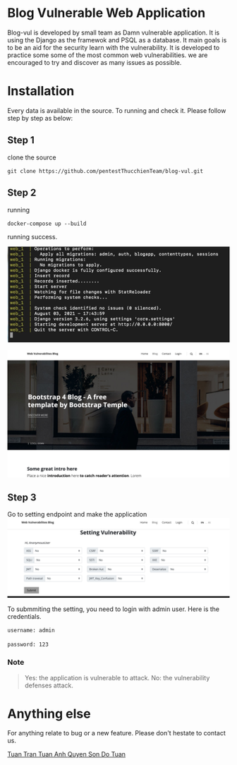 # Blog Vulnerable Web Application

Blog-vul is developed by small team as Damn vulnerable application. It is using the Django as the framewok and PSQL as a database. It main goals is to be an aid for the security learn with the vulnerability. It is developed to practice some some of the most common web vulnerabilities. we are encouraged to try and discover as many issues as possible. 


# Installation

Every data is available in the source. To running and check it. Please follow step by step as below: 

## Step 1

clone the source

``` 
git clone https://github.com/pentestThucchienTeam/blog-vul.git

```

## Step 2

running

```
docker-compose up --build

```
running success.

![rm1](./core/static/assets/img/rm1.png)

![rm1](./core/static/assets/img/rm2.png)

## Step 3

Go to setting endpoint and make the application 
![rm1](./core/static/assets/img/RM3.png)

To submmiting the setting, you need to login with admin user. Here is the credentials. 

```
username: admin

password: 123
```
### Note

> Yes:  the application is vulnerable to attack.
> No: the vulnerability defenses attack. 


# Anything else

For anything relate to bug or a new feature. Please don't hestate to contact us. 

[Tuan Tran ](https://www.facebook.com/leiz95) 
[Tuan Anh ](https://www.facebook.com/nguyentu4nanh)
[Quyen Son ](https://www.facebook.com/S0vvn)
[Do Tuan ](https://www.facebook.com/do.thanhtuan.923)





